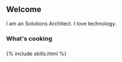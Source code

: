 

## Welcome

I am an Solutions Architect. I love technology. 



### What's cooking




### 



### 

<!-- Test include -->
{% include skills.html %}
